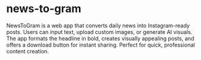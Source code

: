 # news-to-gram
NewsToGram is a web app that converts daily news into Instagram-ready posts. Users can input text, upload custom images, or generate AI visuals. The app formats the headline in bold, creates visually appealing posts, and offers a download button for instant sharing. Perfect for quick, professional content creation.
